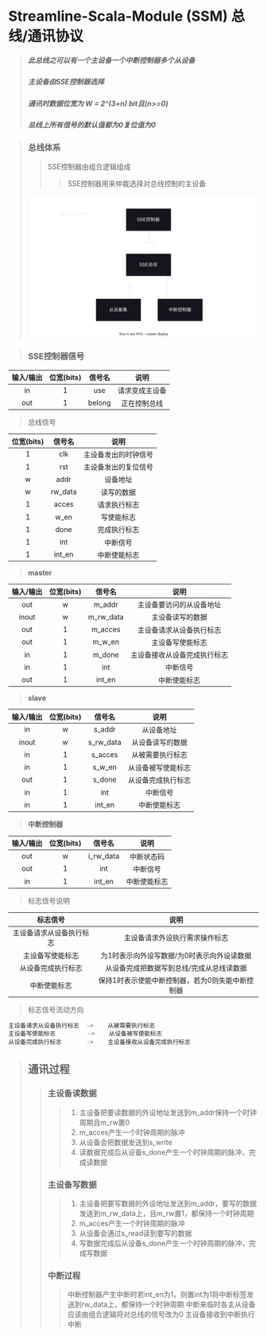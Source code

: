 
# Streamline-Scala-Module (SSM) 总线/通讯协议
> ##### 此总线之可以有一个主设备一个中断控制器多个从设备
> ##### 主设备由SSE控制器选择
> ##### 通讯时数据位宽为 W = 2^(3+n) bit且(n>=0)
> ##### 总线上所有信号的默认值都为0复位值为0

> ### 总线体系
>> SSE控制器由组合逻辑组成
>>>SSE控制器用来仲裁选择对总线控制的主设备
> 
>![总线体系](./Photo/SSE%E6%80%BB%E7%BA%BF%E4%BD%93%E7%B3%BB.svg)

> ### SSE控制器信号
|输入/输出 | 位宽(bits)  |信号名      | 说明 
|:---:    | :----:     | :----:    |:----:  
| in      | 1          | use       | 请求变成主设备
| out     | 1          | belong    | 正在控制总线 

> 总线信号

| 位宽(bits)  |信号名      | 说明 
| :----:      | :----:   |:----:  
| 1           | clk      |主设备发出的时钟信号
| 1           | rst      |主设备发出的复位信号
| w           | addr     |设备地址
| w           | rw_data  |读写的数据
| 1           | acces    |请求执行标志
| 1           | w_en     |写使能标志 
| 1           | done     |完成执行标志
| 1           | int      |中断信号
| 1           | int_en   |中断使能标志

> **master**          

|输入/输出| 位宽(bits)   |信号名      | 说明          
|:---:   | :----:      | :----:    |:----:   
|out     | w           | m_addr    |主设备要访问的从设备地址
|inout   | w           | m_rw_data |主设备读写的数据
|out     | 1           | m_acces   |主设备请求从设备执行标志
|out     | 1           | m_w_en    |主设备写使能标志 
|in      | 1           | m_done    |主设备接收从设备完成执行标志
|in      | 1           | int       |中断信号
|out     | 1           | int_en    |中断使能标志
> **slave**
 
|输入/输出| 位宽(bits)   |信号名      | 说明          
|:---:   | :----:      |:----:     | :----:        
|in      | w           | s_addr    |从设备地址
|inout   | w           | s_rw_data |从设备读写的数据
|in      | 1           | s_acces   |从被需要执行标志
|in      | 1           | s_w_en    |从设备被写使能标志 
|out     | 1           | s_done    |从设备完成执行标志
|in      | 1           | int       |中断信号
|in      | 1           | int_en    |中断使能标志
> **中断控制器**

|输入/输出| 位宽(bits)   |信号名      | 说明          
|:---:   | :----:      |:----:     | :----:  
|out     | w           | i_rw_data |中断状态码  
|out     | 1           | int       |中断信号
|in      | 1           | int_en    |中断使能标志
> 标志信号说明

|标志信号                 |  说明  
|:---:                  |  :----:
|主设备请求从设备执行标志   |主设备请求外设执行需求操作标志
|主设备写使能标志          |为1时表示向外设写数据/为0时表示向外设读数据
|从设备完成执行标志        |从设备完成把数据写到总线/完成从总线读数据
|中断使能标志             |保持1时表示使能中断控制器，若为0则失能中断控制器

> 标志信号流动方向
```RUST
主设备请求从设备执行标志  ->    从被需要执行标志
主设备写使能标志         ->    从设备被写使能标志 
从设备完成执行标志       ->    主设备接收从设备完成执行标志 
```


> ## 通讯过程
>> ### 主设备读数据
>>> 1. 主设备把要读数据的外设地址发送到m_addr保持一个时钟周期且m_rw置0
>>> 2. m_acces产生一个时钟周期的脉冲
>>> 3. 从设备会把数据发送到s_write
>>> 4. 读数据完成后从设备s_done产生一个时钟周期的脉冲，完成读数据
>> ### 主设备写数据
>>> 1. 主设备把要写数据的外设地址发送到m_addr，要写的数据发送到m_rw_data上，且m_rw置1，都保持一个时钟周期
>>> 2. m_acces产生一个时钟周期的脉冲
>>> 3. 从设备会通过s_read读到要写的数据
>>> 4. 写数据完成后从设备s_done产生一个时钟周期的脉冲，完成写数据
>> ### 中断过程
>>> 中断控制器产生中断时若int_en为1，则置int为1将中断标签发送到rw_data上，都保持一个时钟周期
>>> 中断来临时各主从设备应该由组合逻辑将对总线的信号改为0
>>> 主设备接收到中断执行中断